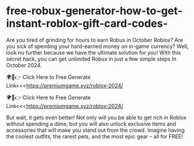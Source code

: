 # free-robux-generator-how-to-get-instant-roblox-gift-card-codes-

Are you tired of grinding for hours to earn Robux in October Roblox? Are you sick of spending your hard-earned money on in-game currency? Well, look no further because we have the ultimate solution for you! With this secret hack, you can get unlimited Robux in just a few simple steps In October 2024.

🌍📱👉 Click Here to Free Generate Link<<<https://premiumgame.xyz/roblox-2024/

🌍📱👉 Click Here to Free Generate Link<<<https://premiumgame.xyz/roblox-2024/

 But wait, it gets even better! Not only will you be able to get rich in Roblox without spending a dime, but you will also unlock exclusive items and accessories that will make you stand out from the crowd. Imagine having the coolest outfits, the rarest pets, and the most epic gear – all for FREE!
